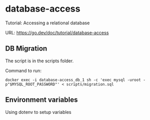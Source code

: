 # database-access

Tutorial: Accessing a relational database

URL: <https://go.dev/doc/tutorial/database-access>

## DB Migration

The script is in the scripts folder.

Command to run:
```shell
docker exec -i database-access_db_1 sh -c 'exec mysql -uroot -p"$MYSQL_ROOT_PASSWORD"' < scripts/migration.sql
```
## Environment variables

Using dotenv to setup variables
